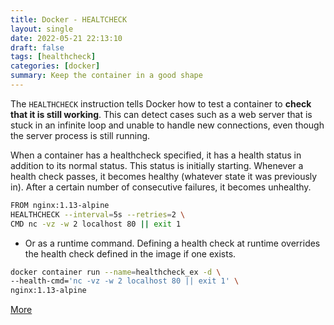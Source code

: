```yaml
---
title: Docker - HEALTCHECK
layout: single
date: 2022-05-21 22:13:10
draft: false
tags: [healthcheck]
categories: [docker]
summary: Keep the container in a good shape
---
```

The  `HEALTHCHECK` instruction tells Docker how to test a container to **check that it is still working**. This can detect cases such as a web server that is stuck in an infinite loop and unable to handle new connections, even though the server process is still running.

When a container has a healthcheck specified, it has a health status in addition to its normal status. This status is initially starting. Whenever a health check passes, it becomes healthy (whatever state it was previously in). After a certain number of consecutive failures, it becomes unhealthy.

```bash
FROM nginx:1.13-alpine
HEALTHCHECK --interval=5s --retries=2 \
CMD nc -vz -w 2 localhost 80 || exit 1
```

* Or as a runtime command. Defining a health check at runtime overrides the health check defined in the image if one exists. 

```bash
docker container run --name=healthcheck_ex -d \
--health-cmd='nc -vz -w 2 localhost 80 || exit 1' \
nginx:1.13-alpine
```

[More](https://docs.docker.com/engine/reference/builder/#healthcheck)
